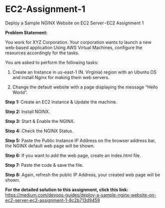 # EC2-Assignment-1
Deploy a Sample NGINX Website on EC2 Server - EC2 Assignment 1

**Problem Statement:**

You work for XYZ Corporation. Your corporation wants to launch a new web-based application Using AWS Virtual Machines, configure the resources accordingly for the tasks.

You are asked to perform the following tasks:

1. Create an Instance in us-east-1 (N. Virginia) region with an Ubuntu OS and install Nginx for making them web servers.

2. Change the default website with a page displaying the message “Hello World”.

   


**Step 1:** Create an EC2 Instance & Update the machine.

**Step 2:** Install NGINX.

**Step 3:** Start & Enable the NGINX.

**Step 4:** Check the NGINX Status.

**Step 5:** Paste the Public Instance IP Address on the browser address bar, the NGINX default web page will be shown.

**Step 6:** If you want to add the web page, create an index.html file.

**Step 7:** Paste the code & save the file.

**Step 8:** Again, refresh the public IP Address, your created web page will be shown.

**For the detailed solution to this assignment, click this link:** https://medium.com/devops-guides/deploy-a-sample-nginx-website-on-ec2-server-ec2-assignment-1-8c2b713d9459

